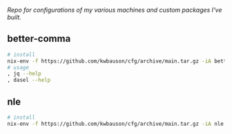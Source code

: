 _Repo for configurations of my various machines and custom packages I've
built._

## better-comma

```bash
# install
nix-env -f https://github.com/kwbauson/cfg/archive/main.tar.gz -iA better-comma
# usage
, jq --help
, dasel --help
```

## nle

```bash
# install
nix-env -f https://github.com/kwbauson/cfg/archive/main.tar.gz -iA nle
```
